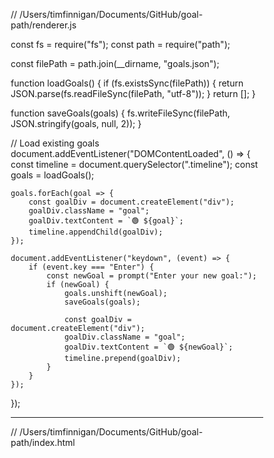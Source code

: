 // /Users/timfinnigan/Documents/GitHub/goal-path/renderer.js

const fs = require("fs");
const path = require("path");

const filePath = path.join(__dirname, "goals.json");

function loadGoals() {
    if (fs.existsSync(filePath)) {
        return JSON.parse(fs.readFileSync(filePath, "utf-8"));
    }
    return [];
}

function saveGoals(goals) {
    fs.writeFileSync(filePath, JSON.stringify(goals, null, 2));
}

// Load existing goals
document.addEventListener("DOMContentLoaded", () => {
    const timeline = document.querySelector(".timeline");
    const goals = loadGoals();

    goals.forEach(goal => {
        const goalDiv = document.createElement("div");
        goalDiv.className = "goal";
        goalDiv.textContent = `🟢 ${goal}`;
        timeline.appendChild(goalDiv);
    });

    document.addEventListener("keydown", (event) => {
        if (event.key === "Enter") {
            const newGoal = prompt("Enter your new goal:");
            if (newGoal) {
                goals.unshift(newGoal);
                saveGoals(goals);

                const goalDiv = document.createElement("div");
                goalDiv.className = "goal";
                goalDiv.textContent = `🟢 ${newGoal}`;
                timeline.prepend(goalDiv);
            }
        }
    });
});


---

// /Users/timfinnigan/Documents/GitHub/goal-path/index.html

<!DOCTYPE html>
<html lang="en">
<head>
    <meta charset="UTF-8">
    <meta name="viewport" content="width=device-width, initial-scale=1.0">
    <title>Goal Path</title>
    <style>
        * {
            margin: 0;
            padding: 0;
            box-sizing: border-box;
        }

        body {
            font-family: Arial, sans-serif;
            background: transparent;
            color: white;
            height: 100vh;
            width: 100vw;
            display: flex;
            align-items: center;
            justify-content: center;
            overflow: hidden;
            user-select: none;
        }

        .wrapper {
            width: 100%;
            height: 100%;
            display: flex;
            align-items: center;
            justify-content: center;
            cursor: grab;
            position: relative;
        }

        .wrapper:active {
            cursor: grabbing;
        }

        .goal-container {
            width: 100%;
            height: 100%;
            padding: 10px;
            display: flex;
            align-items: center;
            justify-content: center;
        }

        .goal {
            padding: 8px;
            background: rgba(0, 0, 0, 0.6);
            border-radius: 5px;
            color: white;
            border: none;
            outline: none;
            width: 100%; /* ✅ Auto-resizes */
            height: 100%; /* ✅ Auto-resizes */
            resize: none; /* Prevent default resizing */
            font-size: 1em;
            cursor: grab; /* ✅ Allows dragging inside */
        }

        /* ✅ Much Smaller Resize Handle */
        #resize-handle {
            width: 8px;  /* Smaller width */
            height: 8px;  /* Smaller height */
            position: absolute;
            bottom: 2px;  /* Slightly offset */
            right: 2px;   /* Slightly offset */
            cursor: nwse-resize;
            background: transparent;
            border-radius: 50%;
        }
    </style>
</head>
<body>
    <div class="wrapper" id="drag-area">
        <div class="goal-container">
            <textarea class="goal" id="goal-input" placeholder="Enter your goal"></textarea>
        </div>
        <div id="resize-handle"></div> <!-- ✅ Smaller Resize Handle -->
    </div>

    <script>
        const { ipcRenderer } = require("electron");

        document.addEventListener("DOMContentLoaded", () => {
            const wrapper = document.getElementById("drag-area");
            const resizeHandle = document.getElementById("resize-handle");
            const goalInput = document.getElementById("goal-input");

            let isDragging = false;
            let isResizing = false;
            let startX, startY, startWidth, startHeight;

            // ✅ Dragging behavior (Click anywhere including inside input field)
            function startDragging(e) {
                if (e.target === resizeHandle) return; // Prevent dragging when resizing
                isDragging = true;
                startX = e.screenX;
                startY = e.screenY;
                wrapper.style.cursor = "grabbing";
            }

            function stopDragging() {
                isDragging = false;
                isResizing = false;
                wrapper.style.cursor = "grab";
            }

            function moveWindow(e) {
                if (isDragging) {
                    ipcRenderer.send("move-window", {
                        deltaX: e.screenX - startX,
                        deltaY: e.screenY - startY
                    });
                    startX = e.screenX;
                    startY = e.screenY;
                }

                if (isResizing) {
                    const newWidth = startWidth + (e.clientX - startX);
                    const newHeight = startHeight + (e.clientY - startY);

                    ipcRenderer.send("resize-window", { width: newWidth, height: newHeight });

                    // ✅ Dynamically resize input field
                    goalInput.style.width = `${newWidth - 20}px`;  // Adjust for padding
                    goalInput.style.height = `${newHeight - 20}px`;
                }
            }

            // ✅ Allow dragging inside the input field
            goalInput.addEventListener("mousedown", startDragging);
            wrapper.addEventListener("mousedown", startDragging);
            document.addEventListener("mousemove", moveWindow);
            document.addEventListener("mouseup", stopDragging);

            // ✅ Resizing behavior (Only bottom-right corner)
            resizeHandle.addEventListener("mousedown", (e) => {
                e.preventDefault();
                isResizing = true;
                startX = e.clientX;
                startY = e.clientY;
                const bounds = ipcRenderer.sendSync("get-window-bounds");
                startWidth = bounds.width;
                startHeight = bounds.height;
            });
        });
    </script>
</body>
</html>


---

// /Users/timfinnigan/Documents/GitHub/goal-path/main.js

const { app, BrowserWindow, ipcMain } = require("electron");

let win;

app.whenReady().then(() => {
    if (process.platform === "darwin") {
        app.dock.show();
    }

    win = new BrowserWindow({
        width: 250,
        height: 65,
        x: 0,
        y: 0,
        alwaysOnTop: true,
        frame: false,
        transparent: true,
        resizable: true, // ✅ Allow resizing
        backgroundColor: "#00000000",
        webPreferences: {
            nodeIntegration: true,
            contextIsolation: false,
        },
    });

    win.setVisibleOnAllWorkspaces(true, { visibleOnFullScreen: true });
    win.setAlwaysOnTop(true, "screen-saver");
    win.loadFile("index.html");

    win.setIgnoreMouseEvents(false);
});

// ✅ Allow renderer to get window size
ipcMain.on("get-window-bounds", (event) => {
    event.returnValue = win.getBounds();
});

// ✅ Resize window dynamically
ipcMain.on("resize-window", (event, { width, height }) => {
    if (win) {
        win.setBounds({
            x: win.getBounds().x,
            y: win.getBounds().y,
            width: Math.max(width, 150), // Minimum width
            height: Math.max(height, 50), // Minimum height
        });
    }
});

// ✅ Handle window dragging
ipcMain.on("move-window", (event, { deltaX, deltaY }) => {
    if (win) {
        const bounds = win.getBounds();
        win.setBounds({
            x: bounds.x + deltaX,
            y: bounds.y + deltaY,
            width: bounds.width,
            height: bounds.height
        });
    }
});


---
